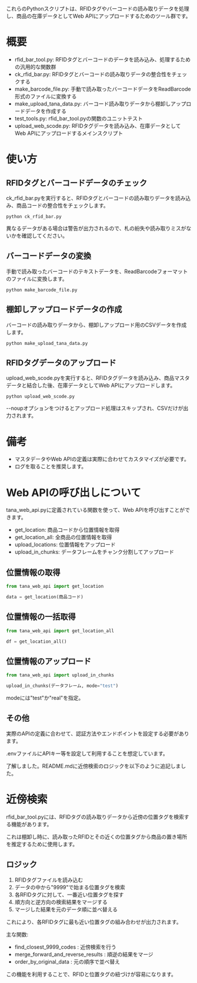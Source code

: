 これらのPythonスクリプトは、RFIDタグやバーコードの読み取りデータを処理し、商品の在庫データとしてWeb APIにアップロードするためのツール群です。

# 概要

- rfid_bar_tool.py: RFIDタグとバーコードのデータを読み込み、処理するための汎用的な関数群
- ck_rfid_bar.py: RFIDタグとバーコードの読み取りデータの整合性をチェックする
- make_barcode_file.py: 手動で読み取ったバーコードデータをReadBarcode形式のファイルに変換する
- make_upload_tana_data.py: バーコード読み取りデータから棚卸しアップロードデータを作成する
- test_tools.py: rfid_bar_tool.pyの関数のユニットテスト
- upload_web_scode.py: RFIDタグデータを読み込み、在庫データとしてWeb APIにアップロードするメインスクリプト

# 使い方

## RFIDタグとバーコードデータのチェック

ck_rfid_bar.pyを実行すると、RFIDタグとバーコードの読み取りデータを読み込み、商品コードの整合性をチェックします。

```
python ck_rfid_bar.py
```

異なるデータがある場合は警告が出力されるので、札の紛失や読み取りミスがないかを確認してください。

## バーコードデータの変換

手動で読み取ったバーコードのテキストデータを、ReadBarcodeフォーマットのファイルに変換します。

```
python make_barcode_file.py
```

## 棚卸しアップロードデータの作成

バーコードの読み取りデータから、棚卸しアップロード用のCSVデータを作成します。

```
python make_upload_tana_data.py
```

## RFIDタグデータのアップロード

upload_web_scode.pyを実行すると、RFIDタグデータを読み込み、商品マスタデータと結合した後、在庫データとしてWeb APIにアップロードします。

```
python upload_web_scode.py
```

--noupオプションをつけるとアップロード処理はスキップされ、CSVだけが出力されます。

# 備考

- マスタデータやWeb APIの定義は実際に合わせてカスタマイズが必要です。
- ログを取ることを推奨します。


# Web APIの呼び出しについて

tana_web_api.pyに定義されている関数を使って、Web APIを呼び出すことができます。

- get_location: 商品コードから位置情報を取得
- get_location_all: 全商品の位置情報を取得  
- upload_locations: 位置情報をアップロード
- upload_in_chunks: データフレームをチャンク分割してアップロード

## 位置情報の取得

```python
from tana_web_api import get_location

data = get_location(商品コード)
```

## 位置情報の一括取得

```python 
from tana_web_api import get_location_all

df = get_location_all()
```

## 位置情報のアップロード

```python
from tana_web_api import upload_in_chunks

upload_in_chunks(データフレーム, mode="test") 
```

modeには"test"か"real"を指定。

## その他

実際のAPIの定義に合わせて、認証方法やエンドポイントを設定する必要があります。

.envファイルにAPIキー等を設定して利用することを想定しています。

了解しました。README.mdに近傍検索のロジックを以下のように追記しました。

# 近傍検索

rfid_bar_tool.pyには、RFIDタグの読み取りデータから近傍の位置タグを検索する機能があります。

これは棚卸し時に、読み取ったRFIDとその近くの位置タグから商品の置き場所を推定するために使用します。

## ロジック

1. RFIDタグファイルを読み込む
2. データの中から"9999"で始まる位置タグを検索
3. 各RFIDタグに対して、一番近い位置タグを探す
4. 順方向と逆方向の検索結果をマージする 
5. マージした結果を元のデータ順に並べ替える

これにより、各RFIDタグに最も近い位置タグの組み合わせが出力されます。

主な関数:

- find_closest_9999_codes : 近傍検索を行う
- merge_forward_and_reverse_results : 順逆の結果をマージ
- order_by_original_data : 元の順序で並べ替え

この機能を利用することで、RFIDと位置タグの紐づけが容易になります。